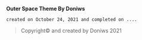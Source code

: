 **Outer Space Theme By Doniws**
```
created on October 24, 2021 and completed on ....
```
>Copyright© and created by Doniws 2021
